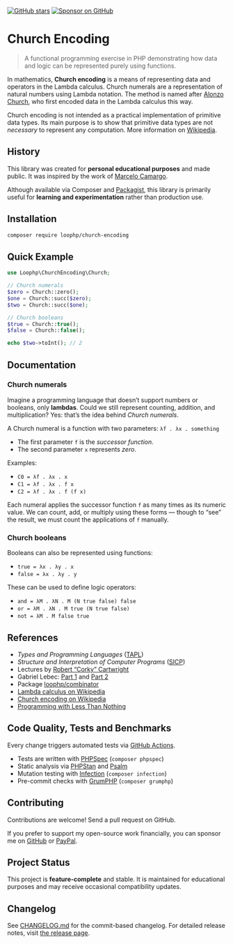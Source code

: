 [![GitHub stars][github stars]][packagist]
[![Sponsor on GitHub][donate github]][github sponsor]

# Church Encoding

> A functional programming exercise in PHP demonstrating how data and logic can
> be represented purely using functions.

In mathematics, **Church encoding** is a means of representing data and
operators in the Lambda calculus. Church numerals are a representation of
natural numbers using Lambda notation. The method is named after [Alonzo
Church], who first encoded data in the Lambda calculus this way.

Church encoding is not intended as a practical implementation of primitive data
types. Its main purpose is to show that primitive data types are not _necessary_
to represent any computation. More information on
[Wikipedia][church encoding wikipedia].

## History

This library was created for **personal educational purposes** and made public.
It was inspired by the work of [Marcelo Camargo].

Although available via Composer and [Packagist], this library is primarily
useful for **learning and experimentation** rather than production use.

## Installation

```bash
composer require loophp/church-encoding
```

## Quick Example

```php
use Loophp\ChurchEncoding\Church;

// Church numerals
$zero = Church::zero();
$one = Church::succ($zero);
$two = Church::succ($one);

// Church booleans
$true = Church::true();
$false = Church::false();

echo $two->toInt(); // 2
```

## Documentation

### Church numerals

Imagine a programming language that doesn’t support numbers or booleans, only
**lambdas**. Could we still represent counting, addition, and multiplication?
Yes: that’s the idea behind _Church numerals_.

A Church numeral is a function with two parameters: `λf . λx . something`

- The first parameter `f` is the _successor function_.
- The second parameter `x` represents _zero_.

Examples:

- `C0 = λf . λx . x`
- `C1 = λf . λx . f x`
- `C2 = λf . λx . f (f x)`

Each numeral applies the successor function `f` as many times as its numeric
value. We can count, add, or multiply using these forms — though to “see” the
result, we must count the applications of `f` manually.

### Church booleans

Booleans can also be represented using functions:

- `true = λx . λy . x`
- `false = λx . λy . y`

These can be used to define logic operators:

- `and = λM . λN . M (N true false) false`
- `or = λM . λN . M true (N true false)`
- `not = λM . M false true`

## References

- _Types and Programming Languages_ ([TAPL][tapl])
- _Structure and Interpretation of Computer Programs_ ([SICP][sicp])
- Lectures by [Robert “Corky” Cartwright][robert corky cartwright]
- Gabriel Lebec: [Part 1][gabriel lebec p1] and [Part 2][gabriel lebec p2]
- Package [loophp/combinator][loophp/combinator]
- [Lambda calculus on Wikipedia][lambda calculus wikipedia]
- [Church encoding on Wikipedia][church encoding wikipedia]
- [Programming with Less Than Nothing](https://joshmoody.org/blog/programming-with-less-than-nothing/)

## Code Quality, Tests and Benchmarks

Every change triggers automated tests via [GitHub Actions][github actions].

- Tests are written with [PHPSpec][phpspec] (`composer phpspec`)
- Static analysis via [PHPStan][phpstan] and [Psalm][psalm]
- Mutation testing with [Infection][infection] (`composer infection`)
- Pre-commit checks with [GrumPHP][grumphp] (`composer grumphp`)

## Contributing

Contributions are welcome! Send a pull request on GitHub.

If you prefer to support my open-source work financially, you can sponsor me on
[GitHub][github sponsor] or [PayPal][paypal sponsor].

## Project Status

This project is **feature-complete** and stable. It is maintained for
educational purposes and may receive occasional compatibility updates.

## Changelog

See [CHANGELOG.md][changelog-md] for the commit-based changelog. For detailed
release notes, visit [the release page][changelog-releases].

[Alonzo Church]: https://en.wikipedia.org/wiki/Alonzo_Church
[Marcelo Camargo]: https://github.com/haskellcamargo
[latest stable version]:
  https://img.shields.io/packagist/v/loophp/church-encoding.svg?style=flat-square
[Packagist]: https://packagist.org/packages/loophp/church-encoding
[github stars]:
  https://img.shields.io/github/stars/loophp/church-encoding.svg?style=flat-square
[total downloads]:
  https://img.shields.io/packagist/dt/loophp/church-encoding.svg?style=flat-square
[github workflow status]:
  https://img.shields.io/github/actions/workflow/status/loophp/church-encoding/continuous-integration.yml?style=flat-square
[github actions]: https://github.com/loophp/church-encoding/actions
[code coverage]:
  https://img.shields.io/scrutinizer/coverage/g/loophp/church-encoding/master.svg?style=flat-square
[code quality link]:
  https://scrutinizer-ci.com/g/loophp/church-encoding/?branch=master
[type coverage]: https://shepherd.dev/github/loophp/church-encoding/coverage.svg
[sheperd type coverage]: https://shepherd.dev/github/loophp/church-encoding
[license]:
  https://img.shields.io/packagist/l/loophp/church-encoding.svg?style=flat-square
[donate github]:
  https://img.shields.io/badge/Sponsor-GitHub-brightgreen.svg?style=flat-square
[github sponsor]: https://github.com/sponsors/drupol
[donate paypal]:
  https://img.shields.io/badge/Sponsor-PayPal-brightgreen.svg?style=flat-square
[paypal sponsor]: https://www.paypal.me/drupol
[church encoding wikipedia]: https://en.wikipedia.org/wiki/Church_encoding
[phpspec]: http://www.phpspec.net/
[grumphp]: https://github.com/phpro/grumphp
[infection]: https://github.com/infection/infection
[phpstan]: https://github.com/phpstan/phpstan
[psalm]: https://github.com/vimeo/psalm
[changelog-md]:
  https://github.com/loophp/church-encoding/blob/master/CHANGELOG.md
[changelog-releases]: https://github.com/loophp/church-encoding/releases
[gabriel lebec p1]: https://www.youtube.com/watch?v=3VQ382QG-y4
[gabriel lebec p2]: https://www.youtube.com/watch?v=pAnLQ9jwN-E
[robert corky cartwright]: https://www.cs.rice.edu/~cork/
[tapl]: https://www.cis.upenn.edu/~bcpierce/tapl/
[sicp]:
  https://en.wikipedia.org/wiki/Structure_and_Interpretation_of_Computer_Programs
[loophp/combinator]: https://github.com/loophp/combinator
[lambda calculus wikipedia]: https://en.wikipedia.org/wiki/Lambda_calculus
